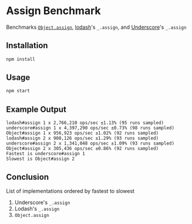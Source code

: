 # Assign Benchmark

Benchmarks [`Object.assign`](https://developer.mozilla.org/en-US/docs/Web/JavaScript/Reference/Global_Objects/Object/assign), [lodash](https://lodash.com/)'s `_.assign`, and [Underscore](http://underscorejs.org/)'s `_.assign`

## Installation

```js
npm install
```

## Usage

```js
npm start
```

## Example Output

```
lodash#assign 1 x 2,766,210 ops/sec ±1.13% (95 runs sampled)
underscore#assign 1 x 4,397,290 ops/sec ±0.73% (98 runs sampled)
Object#assign 1 x 956,923 ops/sec ±1.02% (92 runs sampled)
lodash#assign 2 x 908,126 ops/sec ±1.29% (93 runs sampled)
underscore#assign 2 x 1,341,048 ops/sec ±1.09% (93 runs sampled)
Object#assign 2 x 305,436 ops/sec ±0.86% (92 runs sampled)
Fastest is underscore#assign 1
Slowest is Object#assign 2
```

## Conclusion

List of implementations ordered by fastest to slowest

1. Underscore's `_.assign`
1. Lodash's `_.assign`
1. `Object.assign`
